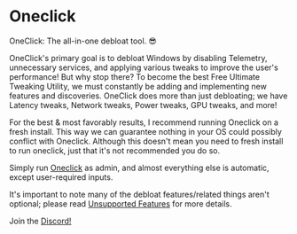 # Oneclick
OneClick: The all-in-one debloat tool. 😎 

OneClick's primary goal is to debloat Windows by disabling Telemetry, unnecessary services, and applying various tweaks to improve the user's performance! But why stop there? To become the best Free Ultimate Tweaking Utility, we must constantly be adding and implementing new features and discoveries. OneClick does more than just debloating; we have Latency tweaks, Network tweaks, Power tweaks, GPU tweaks, and more!

For the best & most favorably results, I recommend running Oneclick on a fresh install. This way we can guarantee nothing in your OS could possibly conflict with Oneclick. Although this doesn't mean you need to fresh install to run oneclick, just that it's not recommended you do so.

Simply run [Oneclick](https://github.com/QuakedK/Oneclick/releases/download/optimizer/Oneclick-V6.0.bat) as admin, and almost everything else is automatic, except user-required inputs.

It's important to note many of the debloat features/related things aren't optional; please read [Unsupported Features](https://github.com/QuakedK/Oneclick/blob/main/Unsupported%20Features.md) for more details.

Join the [Discord!](https://discord.gg/PaDWbvzJnG)
